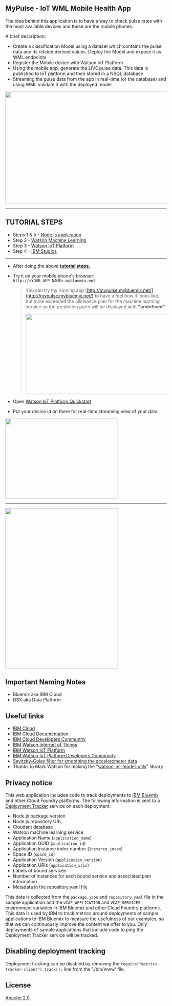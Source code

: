## MyPulse - IoT WML Mobile Health App

The idea behind this application is to have a way to check pulse rates with the most available devices and these are the mobile phones.

A brief description:

- Create a classification Model using a dataset which contains the pulse data and its related derived values. Deploy the Model and expose it as WML endpoints
- Register the Mobile device with Watson IoT Platform
- Using the mobile app, generate the LIVE pulse data. This data is published to IoT platform and then stored in a NSQL database
- Streaming the pulse data from the app in real-time (or the database) and using WML validate it with the deployed model

<img src="https://raw.githubusercontent.com/hovig/pulse-iot-wml-mobile-health/master/public/img/pulse-arch.png" width="700" height="350" align="center">

<hr>

## TUTORIAL STEPS

- Steps 1 & 5 - [Node.js application](https://github.com/hovig/pulse-iot-wml-mobile-health/blob/master/NodejsApplication.md)
- Step 2 - [Watson Machine Learning](https://github.com/hovig/pulse-iot-wml-mobile-health/blob/master/WatsonMachineLearning.md)
- Step 3 - [Watson IoT Platform](https://github.com/hovig/pulse-iot-wml-mobile-health/blob/master/WatsonIoTPlatform.md)
- Step 4 - [IBM Studios](https://github.com/hovig/pulse-iot-wml-mobile-health/blob/master/IBMStudios.md)


<hr>

- After doing the above <u>**tutorial steps.**</u>
- Try it on your mobile phone's browser: `http://<YOUR_APP_NAME>.mybluemix.net`

  >You can try my running app [http://mypulse.mybluemix.net/](http://mypulse.mybluemix.net/) to have a feel how it looks like, but mine exceeded the allowance plan for the machine learning service so the prediction parts will be displayed with <b>"undefined"</b>

  ><img src="https://raw.githubusercontent.com/hovig/pulse-iot-wml-mobile-health/master/public/img/plan.png" width="1200" height="250">

- Open [Watson IoT Platform Quickstart](https://quickstart.internetofthings.ibmcloud.com/#/)
- Put your device id on there for real-time streaming view of your data.

<img src="https://raw.githubusercontent.com/hovig/pulse-iot-wml-mobile-health/master/public/img/qs.png" width="350" height="250">

<hr>


<img src="https://raw.githubusercontent.com/hovig/pulse-iot-wml-mobile-health/master/public/img/mypulse.gif" width="350" height="500">


## Important Naming Notes

* Bluemix aka IBM Cloud
* DSX aka Data Platform

## Useful links

* [IBM Cloud](https://bluemix.net/)  
* [IBM Cloud Documentation](https://www.ng.bluemix.net/docs/)  
* [IBM Cloud Developers Community](http://developer.ibm.com/bluemix)  
* [IBM Watson Internet of Things](http://www.ibm.com/internet-of-things/)  
* [IBM Watson IoT Platform](http://www.ibm.com/internet-of-things/iot-solutions/watson-iot-platform/)   
* [IBM Watson IoT Platform Developers Community](https://developer.ibm.com/iotplatform/)
* [Savitzky–Golay filter for smoothing the accelerometer data](https://en.wikipedia.org/wiki/Savitzky%E2%80%93Golay_filter)
* Thanks to Mark Watson for making the "[watson-ml-model-utils](https://www.npmjs.com/package/watson-ml-model-utils)" library

## Privacy notice
This web application includes code to track deployments to [IBM Bluemix](https://www.bluemix.net/) and other Cloud Foundry platforms. The following information is sent to a [Deployment Tracker](https://github.com/IBM/metrics-collector-service) service on each deployment:

* Node.js package version
* Node.js repository URL
* Cloudant database
* Watson machine learning service
* Application Name (`application_name`)
* Application GUID (`application_id`)
* Application instance index number (`instance_index`)
* Space ID (`space_id`)
* Application Version (`application_version`)
* Application URIs (`application_uris`)
* Labels of bound services
* Number of instances for each bound service and associated plan information
* Metadata in the repository.yaml file

This data is collected from the `package.json` and `repository.yaml` file in the sample application and the `VCAP_APPLICATION` and `VCAP_SERVICES` environment variables in IBM Bluemix and other Cloud Foundry platforms. This data is used by IBM to track metrics around deployments of sample applications to IBM Bluemix to measure the usefulness of our examples, so that we can continuously improve the content we offer to you. Only deployments of sample applications that include code to ping the Deployment Tracker service will be tracked.

## Disabling deployment tracking
Deployment tracking can be disabled by removing the `require("metrics-tracker-client").track();` line from the './bin/www' file.

## License
[Apache 2.0](LICENSE)

